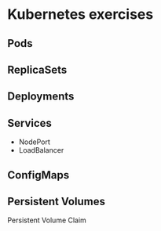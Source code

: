 
# Kubernetes exercises 

## Pods

## ReplicaSets

## Deployments

## Services
* NodePort
* LoadBalancer

## ConfigMaps

## Persistent Volumes

Persistent Volume Claim

